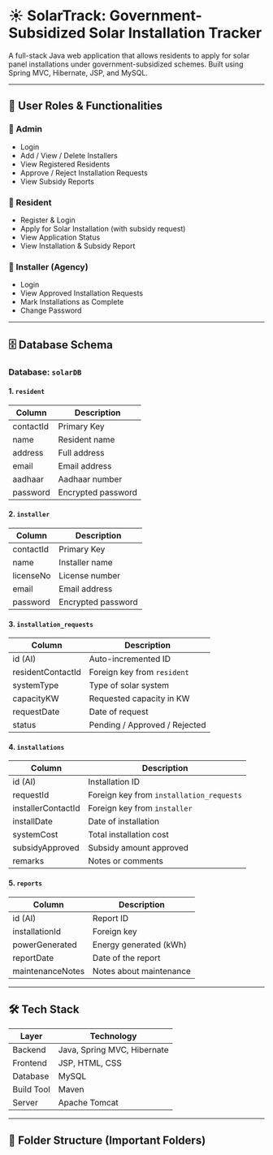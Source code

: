 # ☀️ SolarTrack: Government-Subsidized Solar Installation Tracker

A full-stack Java web application that allows residents to apply for solar panel installations under government-subsidized schemes. Built using Spring MVC, Hibernate, JSP, and MySQL.

---

## 👥 User Roles & Functionalities

### 🔹 Admin
- Login
- Add / View / Delete Installers
- View Registered Residents
- Approve / Reject Installation Requests
- View Subsidy Reports

### 🔹 Resident
- Register & Login
- Apply for Solar Installation (with subsidy request)
- View Application Status
- View Installation & Subsidy Report

### 🔹 Installer (Agency)
- Login
- View Approved Installation Requests
- Mark Installations as Complete
- Change Password

---

## 🗄️ Database Schema

### Database: `solarDB`

#### 1. `resident`
| Column       | Description        |
|--------------|--------------------|
| contactId    | Primary Key        |
| name         | Resident name      |
| address      | Full address       |
| email        | Email address      |
| aadhaar      | Aadhaar number     |
| password     | Encrypted password |

#### 2. `installer`
| Column       | Description        |
|--------------|--------------------|
| contactId    | Primary Key        |
| name         | Installer name     |
| licenseNo    | License number     |
| email        | Email address      |
| password     | Encrypted password |

#### 3. `installation_requests`
| Column             | Description                            |
|--------------------|----------------------------------------|
| id (AI)            | Auto-incremented ID                    |
| residentContactId  | Foreign key from `resident`            |
| systemType         | Type of solar system                   |
| capacityKW         | Requested capacity in KW               |
| requestDate        | Date of request                        |
| status             | Pending / Approved / Rejected          |

#### 4. `installations`
| Column             | Description                            |
|--------------------|----------------------------------------|
| id (AI)            | Installation ID                        |
| requestId          | Foreign key from `installation_requests` |
| installerContactId | Foreign key from `installer`           |
| installDate        | Date of installation                   |
| systemCost         | Total installation cost                |
| subsidyApproved    | Subsidy amount approved                |
| remarks            | Notes or comments                      |

#### 5. `reports`
| Column           | Description              |
|------------------|--------------------------|
| id (AI)          | Report ID                |
| installationId   | Foreign key              |
| powerGenerated   | Energy generated (kWh)   |
| reportDate       | Date of the report       |
| maintenanceNotes | Notes about maintenance  |

---

## 🛠️ Tech Stack

| Layer     | Technology            |
|-----------|------------------------|
| Backend   | Java, Spring MVC, Hibernate |
| Frontend  | JSP, HTML, CSS        |
| Database  | MySQL                 |
| Build Tool | Maven                 |
| Server    | Apache Tomcat         |

---

## 📁 Folder Structure (Important Folders)


